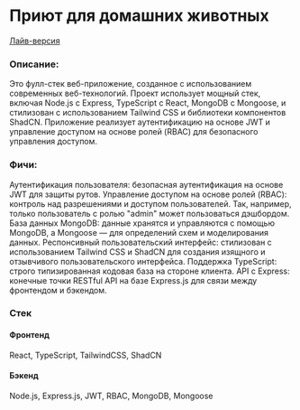 # Приют для домашних животных

[Лайв-версия](https://adoption-one.vercel.app/)

### **Описание:**
Это фулл-стек веб-приложение, созданное с использованием современных веб-технологий. Проект использует мощный стек, включая Node.js с Express, TypeScript с React, MongoDB с Mongoose, и стилизован с использованием Tailwind CSS и библиотеки компонентов ShadCN. Приложение реализует аутентификацию на основе JWT и управление доступом на основе ролей (RBAC) для безопасного управления доступом.

### **Фичи:**
Аутентификация пользователя: безопасная аутентификация на основе JWT для защиты рутов.
Управление доступом на основе ролей (RBAC): контроль над разрешениями и доступом пользователей. Так, например, только пользователь с ролью "admin" может пользоваться дэшбордом.
База данных MongoDB: данные хранятся и управляются с помощью MongoDB, а Mongoose — для определений схем и моделирования данных.
Респонсивный пользовательский интерфейс: стилизован с использованием Tailwind CSS и ShadCN для создания изящного и отзывчивого пользовательского интерфейса.
Поддержка TypeScript: строго типизированная кодовая база на стороне клиента.
API с Express: конечные точки RESTful API на базе Express.js для связи между фронтендом и бэкендом.

### **Стек**
#### **Фронтенд**
React, TypeScript, TailwindCSS, ShadCN

#### **Бэкенд**
Node.js, Express.js, JWT, RBAC, MongoDB, Mongoose


